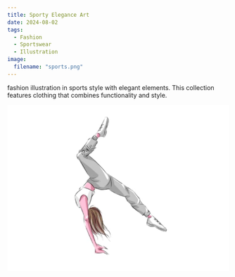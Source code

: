 ```yaml
---
title: Sporty Elegance Art
date: 2024-08-02
tags:
  - Fashion
  - Sportswear
  - Illustration
image:
  filename: "sports.png"
---
```


fashion illustration in sports style with elegant elements. This collection features clothing that combines functionality and style.

<!--more-->

<img src="sports.png" alt="Sporty Elegance Art" style="width: auto; height: auto;">
